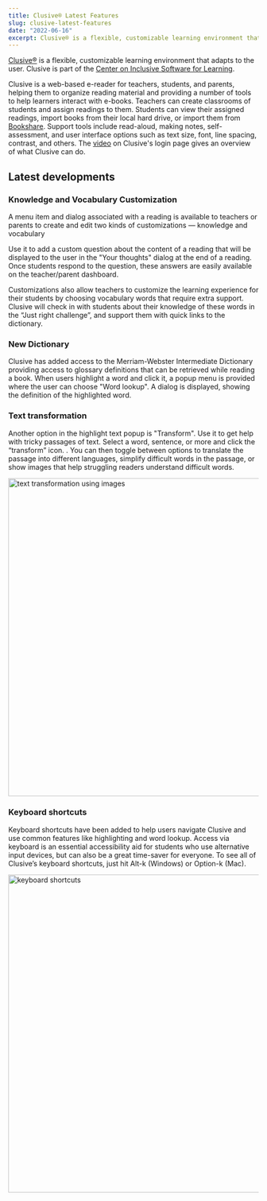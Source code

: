 ```yaml
---
title: Clusive® Latest Features
slug: clusive-latest-features
date: "2022-06-16"
excerpt: Clusive® is a flexible, customizable learning environment that adapts to the user.
---
```

[Clusive&reg;](https://clusive.cast.org/) is a flexible, customizable learning
environment that adapts to the user. Clusive is part of the [Center on Inclusive Software for Learning](https://cisl.cast.org/).

Clusive is a web-based e-reader for teachers, students, and parents, helping
them to organize reading material and providing a number of tools to help
learners interact with e-books.  Teachers can create classrooms of students
and assign readings to them.  Students can view their assigned readings, import
books from their local hard drive, or import them from [Bookshare](https://bookshare.org).
Support tools include read-aloud, making notes, self-assessment, and user
interface options such as text size, font, line spacing, contrast, and others.
The [video](https://www.youtube.com/watch?v=0-6mBfWFDNs) on Clusive's login page
gives an overview of what Clusive can do.

## Latest developments

### Knowledge and Vocabulary Customization

A menu item and dialog associated with a reading is available to teachers or
parents to create and edit two kinds of customizations &mdash; knowledge and
vocabulary

Use it to add a custom question about the content of a reading that will be
displayed to the user in the "Your thoughts" dialog at the end of a reading.
Once students respond to the question, these answers are easily available on the
teacher/parent dashboard.

Customizations also allow teachers to customize the learning experience for
their students by choosing vocabulary words that require extra support. Clusive
will check in with students about their knowledge of these words in the
“Just right challenge”, and support them with quick links to the dictionary.

### New Dictionary

Clusive has added access to the Merriam-Webster Intermediate Dictionary
providing access to glossary definitions that can be retrieved while reading a
book.  When users highlight a word and click it, a popup menu is provided where
the user can choose "Word lookup".  A dialog is displayed, showing the
definition of the highlighted word.

### Text transformation

Another option in the highlight text popup is "Transform".  Use it to get help
with tricky passages of text. Select a word, sentence, or more and click the
“transform” icon. . You can then toggle between options to translate the passage
into different languages, simplify difficult words in the passage, or show
images that help struggling readers understand difficult words.

<img src="/assets/media/clusive-transformation.png" alt="text transformation using images" width="640">

### Keyboard shortcuts

Keyboard shortcuts have been added to help users navigate Clusive and use common
features like highlighting and word lookup. Access via keyboard is an essential
accessibility aid for students who use alternative input devices, but can also
be a great time-saver for everyone.  To see all of Clusive’s keyboard shortcuts,
just hit Alt-k (Windows) or Option-k (Mac).

<img src="/assets/media/clusive-keyboard.png" alt="keyboard shortcuts" width="640">
